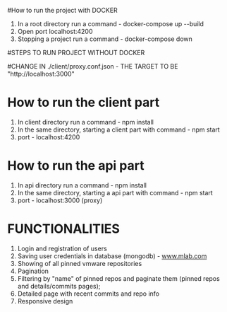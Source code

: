 #How to run the project with DOCKER

1. In a root directory run a command - docker-compose up --build
2. Open port localhost:4200
3. Stopping a project run a command - docker-compose down


#STEPS TO RUN PROJECT WITHOUT DOCKER

#CHANGE IN ./client/proxy.conf.json - THE TARGET TO BE "http://localhost:3000"

# How to run the client part
1. In client directory run a command - npm install
2. In the same directory, starting a client part with command - npm start
3. port - localhost:4200

# How to run the api part
1. In api directory run a command - npm install
2. In the same directory, starting a api part with command - npm start
3. port - localhost:3000 (proxy)


# FUNCTIONALITIES
1. Login and registration of users
2. Saving user credentials in database (mongodb) - www.mlab.com
3. Showing of all pinned vmware repositories 
4. Pagination
5. Filtering by "name" of pinned repos and paginate them (pinned repos and details/commits pages);
6. Detailed page with recent commits and repo info
7. Responsive design



